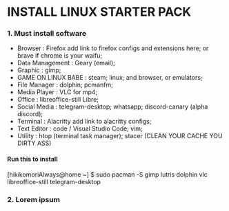 # INSTALL LINUX STARTER PACK

### 1. Must install software
  - Browser             : Firefox add link to firefox configs and extensions here; or brave if chrome is your waifu;
  - Data Management     : Geary (email); 
  - Graphic             : gimp;
  - GAME ON LINUX BABE  : steam; linux; and browser, or emulators;
  - File Manager        : dolphin; pcmanfm;
  - Media Player        : VLC for mp4; 
  - Office                : libreoffice-still Libre;
  - Social Media        : telegram-desktop; whatsapp; discord-canary (alpha discord);
  - Terminal            : Alacritty add link to alacritty configs;
  - Text Editor         : code / Visual Studio Code; vim;
  - Utility             : htop (terminal task manager); stacer (CLEAN YOUR CACHE YOU DIRTY ASS)

#### Run this to install
[hikikomoriAlways@home ~] $ sudo pacman -S gimp lutris dolphin vlc libreoffice-still telegram-desktop 

### 2. Lorem ipsum
